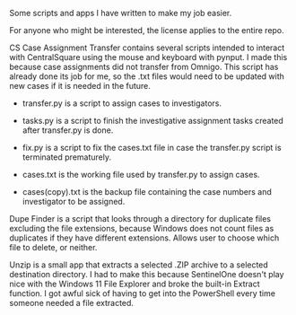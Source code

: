 Some scripts and apps I have written to make my job easier.

For anyone who might be interested, the license applies to the entire repo.

CS Case Assignment Transfer contains several scripts intended to interact with
CentralSquare using the mouse and keyboard with pynput. I made this because
case assignments did not transfer from Omnigo. This script has already done
its job for me, so the .txt files would need to be updated with new cases if
it is needed in the future.

  - transfer.py is a script to assign cases to investigators.
    
  - tasks.py is a script to finish the investigative assignment tasks created
	after transfer.py is done.
    
  - fix.py is a script to fix the cases.txt file in case the transfer.py script
	is terminated prematurely.
    
  - cases.txt is the working file used by transfer.py to assign cases.
    
  - cases(copy).txt is the backup file containing the case numbers and
	investigator to be assigned.
    

Dupe Finder is a script that looks through a directory for duplicate files
excluding the file extensions, because Windows does not count files as
duplicates if they have different extensions. Allows user to choose which file
to delete, or neither.


Unzip is a small app that extracts a selected .ZIP archive to a selected
destination directory. I had to make this because SentinelOne doesn't play nice
with the Windows 11 File Explorer and broke the built-in Extract function. I
got awful sick of having to get into the PowerShell every time someone needed a
file extracted.